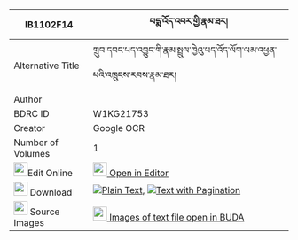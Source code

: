 |IB1102F14|པདྨ་འོད་འབར་གྱི་རྣམ་ཐར། 
| --- | --- 
|Alternative Title |གྲུབ་དབང་པད་འབྱུང་གི་རྣམ་སྤྲུལ་ཁྱེའུ་པད་འོད་ལོག་ལམ་འཕྱན་པའི་འཁྲུངས་རབས་རྣམ་ཐར།
|Author | 
|BDRC ID | W1KG21753
|Creator | Google OCR
|Number of Volumes| 1
|<img width="25" src="https://img.icons8.com/color/25/000000/edit-property.png">Edit Online| [<img width="25" src="https://avatars.githubusercontent.com/u/45091458?s=200&v=4"> Open in Editor](http://editor.openpecha.org/IB1102F14)
|<img width="25" src="https://img.icons8.com/fluent/48/000000/download-2.png"/>  Download | [![](https://img.icons8.com/color/20/000000/txt.png)Plain Text](https://github.com/Openpecha/IB1102F14/releases/download/v1/pema_obar_gyi_namtar_plain_IB1102F14.zip), [![](https://img.icons8.com/color/20/000000/txt.png)Text with Pagination](https://github.com/Openpecha/IB1102F14/releases/download/v1/pema_obar_gyi_namtar_pages_IB1102F14.zip)
|<img width="25" src="https://img.icons8.com/plasticine/100/000000/pictures-folder.png"/>  Source Images | [<img width="25" src="https://library.bdrc.io/icons/BUDA-small.svg"> Images of text file open in BUDA](https://library.bdrc.io/show/bdr:W1KG21753)